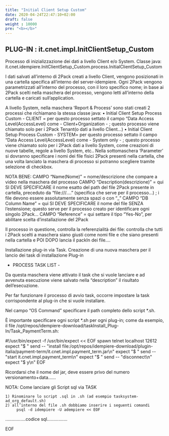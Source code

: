 ```yaml
---
title: "Initial Client Setup Custom"
date: 2020-04-24T22:47:10+02:00
draft: false
weight : 10000
pre: "<b></b>"
---
```




 
##  PLUG-IN : it.cnet.impl.InitClientSetup_Custom 

Processo di inizializzazione dei dati a livello Client e/o System.
Classe java: it.cnet.idempiere.InitClientSetup_Custom.process.InitialClientSetup_Custom

I dati salvati all’interno di 2Pack creati a livello Client, vengono posizionati in una cartella specifica all’interno del server-idempiere.
Ogni 2Pack vengono parametrizzati all’interno del processo, con il loro specifico nome; in base ai 2Pack scelti nella maschera del processo, vengono letti all’interno della cartella e caricati sull’application.

A livello System, nella maschera ‘Report & Process’ sono stati creati 2 processi che richiamano la stessa classe java:
    • Initial Client Setup Process Custom - CLIENT = per questo processo settato il campo “Data Access Level(AccessLevel) come - Client+Organization - ; questo processo viene chiamato solo per i 2Pack Tenant(o dati a livello Client…)
    • Initial Client Setup Process Custom - SYSTEM= per questo processo settato il campo “Data Access Level(AccessLevel) come - System only - ; questo processo viene chiamato solo per i 2Pack dati a livello System, come creazioni di nuove tabelle, regole a livello System, etc..
Nella sottomaschera ‘Parameter’ si dovranno specificare i nomi dei file fisici 2Pack presenti nella cartella, che una volta lanciato la maschera di processo si potranno scegliere tramite selezione di checkbox. 

NOTA BENE:
CAMPO “Name(Nome)” = nome/descrizione che compare a video nella maschera del processo
CAMPO “Description(descrizione)” = qui SI DEVE SPECIFICARE il nome esatto del path del file 2Pack presente in cartella, preceduto da “file:///….” (specifica che serve per il processo…) ; i file devono essere assolutamente senza spazi o con “_”
CAMPO “DB Column Name” = qui SI DEVE SPECIFICARE il nome del file SENZA l’estensione; questo serve per il processo creato per identificare ogni singolo 2Pack…
CAMPO “Reference” = qui settare il tipo “Yes-No”, per abilitare scelta d’installazione del 2Pack

Il processo in questione, controlla la referenzialità dei file: controlla che tutti i 2Pack scelti a maschera siano giusti come nomi file e che siano presenti nella cartella e POI DOPO lancia il packIn dei file….

Installazione plug-in via Task.
Creazione di una nuova maschera per il lancio dei task di installazione Plug-in
- PROCESS TASK LIST -


Da questa maschera viene attivato il task che si vuole lanciare e ad avvenuta esecuzione viene salvato nella “description” il risultato dell’esecuzione.

Per far funzionare il processo di avvio task, occorre impostare la task corrispondente al plug-in che si vuole installare.

Nel campo “OS Command” specificare il path completo dello script *.sh.

È importante specificare ogni script *.sh per ogni plug-in; come da esempio, il file /opt/repos/idempiere-download/taskInstall_Plug-In/Task_PaymentTerm.sh:

 #!/usr/bin/expect -f
/usr/bin/expect << EOF
spawn telnet localhost 12612
expect "$ "
send -- "install file:/opt/repos/idempiere-download/plugin-italia/payment-term/it.cnet.impl.payment_term.jar\n"
expect "$ "
send -- "start it.cnet.impl.payment_term\n"
expect "$ "
send -- "disconnect\n"
expect "$ y\n"
EOF

Ricordarsi che il nome del jar, deve essere privo del numero versionamento+data……


NOTA: Come lanciare gli Script sql via TASK

    1) Rinominare lo script .sql in .sh (ad esempio tasksystem-ad_org_default.sh)
    2) all’interno del file .sh dobbiamo inserire i seguenti comandi 
         psql -d idempiere -U adempiere << EOF

…………….codice sql…………….

EOF

